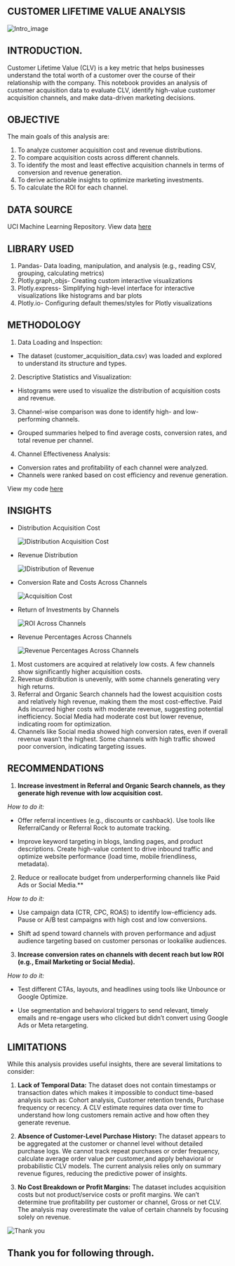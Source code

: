 ## CUSTOMER LIFETIME VALUE ANALYSIS
![Intro_image](https://github.com/Temperance-Godwin/COHORT-ANALYSIS/blob/main/Intro.png)

## INTRODUCTION.
Customer Lifetime Value (CLV) is a key metric that helps businesses understand the total worth of a customer over the course of their relationship with the company. This notebook provides an analysis of customer acquisition data to evaluate CLV, identify high-value customer acquisition channels, and make data-driven marketing decisions.

## OBJECTIVE
The main goals of this analysis are:
1. To analyze customer acquisition cost and revenue distributions.
2. To compare acquisition costs across different channels.
3. To identify the most and least effective acquisition channels in terms of conversion and revenue generation.
4. To derive actionable insights to optimize marketing investments.
5. To calculate the ROI for each channel.

## DATA SOURCE
UCI Machine Learning Repository. View data [here](https://archive.ics.uci.edu/dataset/352/online+retail)

## LIBRARY USED
1. Pandas- Data loading, manipulation, and analysis (e.g., reading CSV, grouping, calculating metrics)
2. Plotly.graph_objs- Creating custom interactive visualizations
3. Plotly.express- Simplifying high-level interface for interactive visualizations like histograms and bar plots
4. Plotly.io- Configuring default themes/styles for Plotly visualizations

## METHODOLOGY
1. Data Loading and Inspection:
- The dataset (customer_acquisition_data.csv) was loaded and explored to understand its structure and types.
2. Descriptive Statistics and Visualization:
- Histograms were used to visualize the distribution of acquisition costs and revenue.
3. Channel-wise comparison was done to identify high- and low-performing channels.
- Grouped summaries helped to find average costs, conversion rates, and total revenue per channel.
4. Channel Effectiveness Analysis:
- Conversion rates and profitability of each channel were analyzed.
- Channels were ranked based on cost efficiency and revenue generation.

View my code [here](https://github.com/Temperance-Godwin/CUSTOMER-LIFETIME-VALUE-ANALYSIS/blob/main/customer%20lifetime%20value%20analysis.ipynb)

## INSIGHTS
- Distribution Acquisition Cost

  ![IDistribution Acquisition Cost](https://github.com/Temperance-Godwin/CUSTOMER-LIFETIME-VALUE-ANALYSIS/blob/main/Distribution%20of%20Acquisition%20Cost.png)

- Revenue Distribution

   ![IDistribution of Revenue](https://github.com/Temperance-Godwin/CUSTOMER-LIFETIME-VALUE-ANALYSIS/blob/main/Distribution%20of%20Revenue.png)

- Conversion Rate and Costs Across Channels
  
   ![Acquisition Cost](https://github.com/Temperance-Godwin/CUSTOMER-LIFETIME-VALUE-ANALYSIS/blob/main/Conversion%20Rate%20and%20Cost%20by%20Channels.png)

- Return of Investments by Channels
  
   ![ROI Across Channels](https://github.com/Temperance-Godwin/CUSTOMER-LIFETIME-VALUE-ANALYSIS/blob/main/ROI%20by%20Channels.png)

- Revenue Percentages Across Channels
  
  ![Revenue Percentages Across Channels](https://github.com/Temperance-Godwin/CUSTOMER-LIFETIME-VALUE-ANALYSIS/blob/main/Total%20Percentage%20Revenue%20by%20Channels.png)

  
1. Most customers are acquired at relatively low costs. A few channels show significantly higher acquisition costs.
2. Revenue distribution is unevenly, with some channels generating very high returns.
3. Referral and Organic Search channels had the lowest acquisition costs and relatively high revenue, making them the most cost-effective. Paid Ads incurred higher costs with moderate revenue, suggesting potential inefficiency. Social Media had moderate cost but lower revenue, indicating room for optimization.
4. Channels like Social media showed high conversion rates, even if overall revenue wasn’t the highest. Some channels with high traffic showed poor conversion, indicating targeting issues.


## RECOMMENDATIONS
1. **Increase investment in Referral and Organic Search channels, as they generate high revenue with low acquisition cost.**

*How to do it:*
- Offer referral incentives (e.g., discounts or cashback). Use tools like ReferralCandy or Referral Rock to automate tracking.

- Improve keyword targeting in blogs, landing pages, and product descriptions. Create high-value content to drive inbound traffic and optimize website performance (load time, mobile friendliness, metadata).

2. Reduce or reallocate budget from underperforming channels like Paid Ads or Social Media.**

*How to do it:*
- Use campaign data (CTR, CPC, ROAS) to identify low-efficiency ads. Pause or A/B test campaigns with high cost and low conversions.

- Shift ad spend toward channels with proven performance and adjust audience targeting based on customer personas or lookalike audiences.

3. **Increase conversion rates on channels with decent reach but low ROI (e.g., Email Marketing or Social Media).**

*How to do it:*

- Test different CTAs, layouts, and headlines using tools like Unbounce or Google Optimize.

- Use segmentation and behavioral triggers to send relevant, timely emails and re-engage users who clicked but didn’t convert using Google Ads or Meta retargeting.

## LIMITATIONS
While this analysis provides useful insights, there are several limitations to consider:

1. **Lack of Temporal Data:** The dataset does not contain timestamps or transaction dates which makes it impossible to conduct time-based analysis such as: Cohort analysis, Customer retention trends, Purchase frequency or recency. A CLV estimate requires data over time to understand how long customers remain active and how often they generate revenue.

2. **Absence of Customer-Level Purchase History:** The dataset appears to be aggregated at the customer or channel level without detailed purchase logs.  We cannot track repeat purchases or order frequency, calculate average order value per customer,and  apply behavioral or probabilistic CLV models. The current analysis relies only on summary revenue figures, reducing the predictive power of insights.

3. **No Cost Breakdown or Profit Margins:** The dataset includes acquisition costs but not product/service costs or profit margins. We can’t determine true profitability per customer or channel, Gross or net CLV. The analysis may overestimate the value of certain channels by focusing solely on revenue.

![Thank you](https://github.com/Temperance-Godwin/Forbes-world-billionaires-2022/assets/156975460/f6563ba6-1ad6-4d34-a3f3-8e7fbdf654df)

## Thank you for following through.
